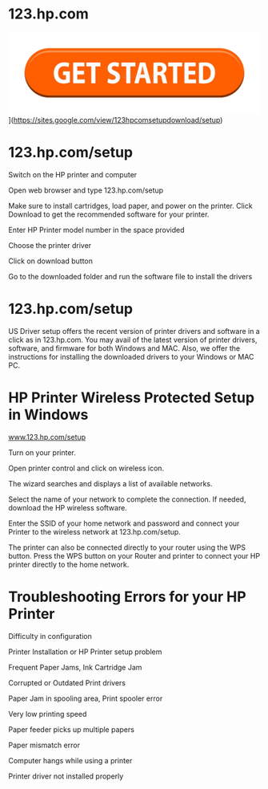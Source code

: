 # 123.hp.com
![123.hp.com/setup](get-started-199847725.jpg)](https://sites.google.com/view/123hpcomsetupdownload/setup)

# 123.hp.com/setup
Switch on the HP printer and computer

Open web browser and type 123.hp.com/setup

Make sure to install cartridges, load paper, and power on the printer. Click Download to get the recommended software for your printer.

Enter HP Printer model number in the space provided

Choose the printer driver

Click on download button

Go to the downloaded folder and run the software file to install the drivers

# 123.hp.com/setup
US Driver setup offers the recent version of printer drivers and software in a click as in 123.hp.com. You may avail of the latest version of printer drivers, software, and firmware for both Windows and MAC. Also, we offer the instructions for installing the downloaded drivers to your Windows or MAC PC.

# HP Printer Wireless Protected Setup in Windows
www.123.hp.com/setup

Turn on your printer.

Open printer control and click on wireless icon.

The wizard searches and displays a list of available networks.

Select the name of your network to complete the connection. If needed, download the HP wireless software.

Enter the SSID of your home network and password and connect your Printer to the wireless network at 123.hp.com/setup.

The printer can also be connected directly to your router using the WPS button. Press the WPS button on your Router and printer to connect your HP printer directly to the home network.

# Troubleshooting Errors for your HP Printer
Difficulty in configuration

Printer Installation or HP Printer setup problem

Frequent Paper Jams, Ink Cartridge Jam

Corrupted or Outdated Print drivers

Paper Jam in spooling area, Print spooler error

Very low printing speed

Paper feeder picks up multiple papers

Paper mismatch error

Computer hangs while using a printer

Printer driver not installed properly
